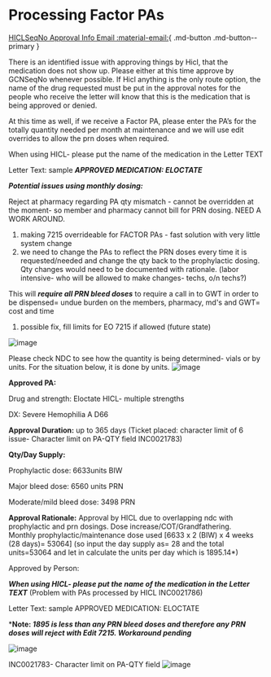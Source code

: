 # Processing Factor PAs

[HICLSeqNo Approval Info  Email :material-email:](https://mygainwell-my.sharepoint.com/:u:/r/personal/christopher_nguyen_gainwelltechnologies_com/Documents/Evergreen/Emails/HclSeqNo%20Approval%20information.msg?csf=1&web=1&e=mjAgIk){ .md-button .md-button--primary }

There is an identified issue with approving things by Hicl, that the medication does not show up.  Please either at this time approve by GCNSeqNo whenever possible. If Hicl anything is the only route option, the name of the drug requested must be put in the approval notes for the people who receive the letter will know that this is the medication that is being approved or denied. 
 
At this time as well, if we receive a Factor PA, please enter the PA’s for the totally quantity needed per month at maintenance and we will use edit overrides to allow the prn doses when required. 



When using HICL- please put the name of the medication in the Letter TEXT 

Letter Text: sample
***APPROVED MEDICATION: ELOCTATE***


***Potential issues using monthly dosing:***

Reject at pharmacy regarding PA qty mismatch - cannot be overridden at the moment- so member and pharmacy cannot bill for PRN dosing.  NEED A WORK AROUND. 
1. making 7215 overrideable for FACTOR PAs - fast solution with very little system change
2. we need to change the PAs to reflect the PRN doses every time it is requested/needed and change the qty back to the prophylactic dosing.  Qty changes would need to be documented with rationale.  (labor intensive- who will be allowed to make changes- techs, o/n techs?)

This will ***require all PRN bleed doses*** to require a call in to GWT in order to be dispensed= undue burden on the members, pharmacy, md's and GWT= cost and time  
1. possible fix, fill limits for EO 7215 if allowed (future state)
  
![image](https://user-images.githubusercontent.com/122046056/227104086-b2ba3bf0-7fc4-4c39-be55-64955d7842c1.png)

Please check NDC to see how the quantity is being determined- vials or by units.  For the situation below, it is done by units. 
![image](https://user-images.githubusercontent.com/122046056/227104155-dd4bd800-9e1a-41d7-a5af-3512807be4be.png)

**Approved PA:**

Drug and strength: Eloctate HICL- multiple strengths

DX: Severe Hemophilia A D66

**Approval Duration:** up to 365 days (Ticket placed: character limit of 6 issue- Character limit on PA-QTY field INC0021783)

**Qty/Day Supply:**

Prophylactic dose: 6633units BIW

Major bleed dose: 6560 units PRN

Moderate/mild bleed dose: 3498 PRN

**Approval Rationale:** Approval by HICL due to overlapping ndc with prophylactic and prn dosings.  Dose increase/COT/Grandfathering.  
Monthly prophylactic/maintenance dose used [6633 x 2 (BIW) x 4 weeks (28 days)= 53064]
(so input the day supply as= 28 and the total units=53064 and let in calculate the units per day which is 1895.14*)

Approved by Person: 

***When using HICL- please put the name of the medication in the Letter TEXT*** (Problem with PAs processed by HICL INC0021786)

Letter Text: sample
APPROVED MEDICATION: ELOCTATE



***Note: *1895 is less than any PRN bleed doses and therefore any PRN doses will reject with Edit 7215.  Workaround pending***

![image](https://user-images.githubusercontent.com/122046056/227104692-29368cb4-2dad-4397-8414-6ab191038a08.png)

INC0021783- Character limit on PA-QTY field
![image](https://user-images.githubusercontent.com/122046056/227104971-b50f10fb-a8bb-455c-b71a-2c256d356e77.png)

